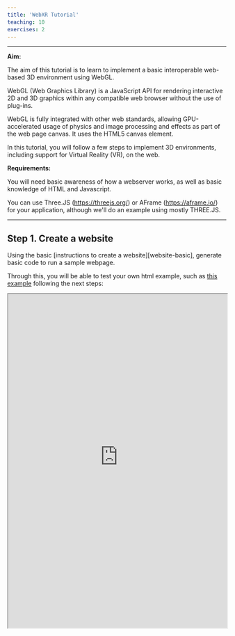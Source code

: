 ```yaml
---
title: 'WebXR Tutorial'
teaching: 10
exercises: 2
---
```


---

**Aim:**

The aim of this tutorial is to learn to
implement a basic interoperable 
web-based 3D environment using WebGL. 


WebGL (Web Graphics Library) is a JavaScript API 
for rendering interactive 2D and 3D graphics within 
any compatible web browser without the use of plug-ins.

WebGL is fully integrated with other web standards, allowing 
GPU-accelerated usage of physics and image processing and 
effects as part of the web page canvas. It uses the HTML5 canvas element. 

In this tutorial, you will follow a few steps to 
implement 3D environments, 
including support for Virtual Reality (VR), on the web. 

**Requirements:**

You will need basic awareness of how a webserver works, as well
as basic knowledge of HTML and Javascript.

You can use Three.JS (https://threejs.org/) or AFrame (https://aframe.io/) 
for your application, although we'll do an example using mostly THREE.JS.

---


## Step 1. Create a website

Using the basic [instructions to create a website][website-basic],
generate basic code to run a sample webpage.


Through this, you will be able to test your 
own html example, 
such as [this example](https://vrtest.kre.brighton.domains) following the next steps: 

<iframe src="https://vrtest.kre.brighton.domains"
style="width: 100%; 
height: 768px;" 
/>




## Step 2. Install Node.JS in your PC


Download an install [NodeJS](https://nodejs.org/en/download)

Node.JS uses a [standard package manager](https://nodejs.org/en/learn/getting-started/an-introduction-to-the-npm-package-manager) which is called with the command npm.

To install a single package, you need to type in the console:

``` console
npm install <package-name>

```

You can use an existing boiler plate Three.JS 
code which has been configured for Node.JS to understand 
how it works and modify according to your needs, 
for example

[GitHub - Sean-Bradley/Threejs-Boilerplate](https://github.com/Sean-Bradley/Threejs-Boilerplate)

Create a folder which you will access from an IDE, such as Visual Studio Code.
Then clone this code from the github repository by typing in the console:

``` console
git clone https://github.com/Sean-Bradley/Threejs-Boilerplate.git

```


Once you download the code, you can use npm to install and start:


``` console
$ cd Threejs-Boilerplate
$ npm install
$ npm start
```

npm start 
runs a predefined command specified in 
the "start" property of a package's "scripts" object.

It normally creates a local webserver, e.g. http://127.0.0.1:3000
where the website is located.

Once you run this code, you should see the default example.

![Browser running localhost webserver with threejs boilerplate code](fig/threejs.png){alt="three.js basic ex"}

## Step 3.Modify your code to run a VR example

Using the VR examples in Three.JS: https://threejs.org/examples/ find a VR example which you want to work with, such as:

https://threejs.org/examples/?q=vr#webxr_vr_cubes and look at the code: 

https://github.com/mrdoob/three.js/blob/master/examples/webxr_vr_cubes.html

You can copy the code within the <script> tag and include it in your client.js file. When running the example using $npm start you should see the new example running:

![Browser running localhost webserver with three.js cubes example](fig/cubes.png){alt="three.js basic ex"}

### Step 4. Examine the code

Examine the code and make any modification you want to implement before deploying on the server. 


This can include changing the type of geometry, the number or the material you use:


``` javascript

  const geometry  =  new   THREE . BoxGeometry (  0.15 ,  0.15 ,  0.15  );


  for  (  let   i  =  0 ;  i  <  200 ;  i  ++ ) {


  const   object  =  new   THREE . Mesh (  geometry ,  new   THREE . MeshLambertMaterial ( {  color :   Math . random () *  0xffffff  } ) );


```

### Step 5. Upload your code to the webserver

To deploy your code, you will need to copy/paste your code to the brighton.domains server. For this, you can upload evert file or use scp on the command line so that the content is copied recursively.


Now, in the brighton.domains dashboard look for the Node.JS functionality and create a new application with the content on the folder.

![Brighton domains NodeJS interface](fig/nodejs){alt="three.js basic ex"}

After the application starts, you should be able to test it using a cardboard VR or headset through the http address.



<!--




This will run the Node.JS application and you can see the site by opening your browser and going to: http://127.0.0.1:3000

You should see the default example:

Exercise 3. Modify your code to run a VR example

Using the VR examples in Three.JS: https://threejs.org/examples/ find a VR example which you want to work with, such as:

https://threejs.org/examples/?q=vr#webxr_vr_cubes and look at the code: https://github.com/mrdoob/three.js/blob/master/examples/webxr_vr_cubes.html

You can copy the code within the <script> tag and include it in your client.js file. When running the example using $npm start you should see the new example running:


Exercise 4. Examine the code

Examine the code and make any modification you want to implement before deploying on the server. This can include changing the type of geometry, the number or the material you use:



``` javascript

  const geometry  =  new   THREE . BoxGeometry (  0.15 ,  0.15 ,  0.15  );


  for  (  let   i  =  0 ;  i  <  200 ;  i  ++ ) {


  const   object  =  new   THREE . Mesh (  geometry ,  new   THREE . MeshLambertMaterial ( {  color :   Math . random () *  0xffffff  } ) );


```




Excercise 5. Upload your code to the webserver

To deploy your code, you will need to copy/paste your code to the brighton.domains server. For this, you can use scp on the command line so that the content is copied recursively.




Now, in the brighton.domains dashboard look for the Node.JS functionality and create a new application with the content  on the folder.



 

After the application starts, you should be able to test it using a cardboard VR or headset through the http address.
-->

